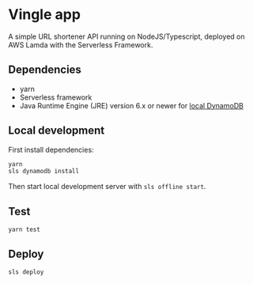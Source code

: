 # Vingle app

A simple URL shortener API running on NodeJS/Typescript, deployed on AWS Lamda with the Serverless Framework.

## Dependencies
- yarn
- Serverless framework
- Java Runtime Engine (JRE) version 6.x or newer for [local DynamoDB](https://github.com/99xt/serverless-dynamodb-local)

## Local development

First install dependencies:

```bash
yarn
sls dynamodb install
```

Then start local development server with `sls offline start`.

## Test

`yarn test`

## Deploy

`sls deploy`
